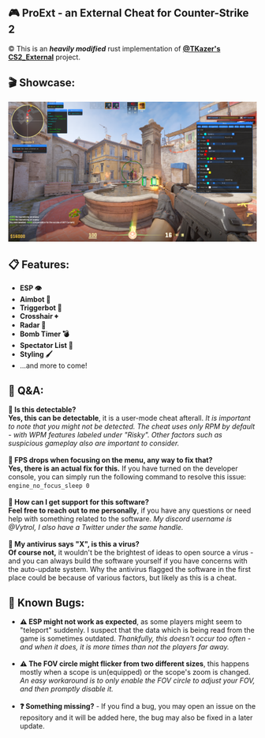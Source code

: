 ## 🎮 ProExt - an External Cheat for Counter-Strike 2
©️ This is an ***heavily modified*** rust implementation of **[@TKazer's CS2_External](https://github.com/TKazer/CS2_External)** project.
## 🎬 Showcase:
![showcase](./Showcase.png)
## 📋 Features:
- **ESP 👁️**
- **Aimbot 🎯**
- **Triggerbot 💨**
- **Crosshair ⌖**
- **Radar 📡**
- **Bomb Timer 💣**
- **Spectator List 👀**
- **Styling 🖌️**
- ...and more to come!
## 💬 Q&A:
**🤔  Is this detectable?** <br>
**Yes, this can be detectable**, it is a user-mode cheat afterall. *It is important to note that you might not be detected. The cheat uses only RPM by default - with WPM features labeled under "Risky". Other factors such as suspicious gameplay also are important to consider.*<br><br>
**🤔  FPS drops when focusing on the menu, any way to fix that?** <br>
**Yes, there is an actual fix for this.** If you have turned on the developer console, you can simply run the following command to resolve this issue:<br><code>engine_no_focus_sleep 0</code><br><br>
**🤔  How can I get support for this software?** <br>
**Feel free to reach out to me personally**, if you have any questions or need help with something related to the software. *My discord username is @Vytrol, I also have a Twitter under the same handle.*<br><br>
**🤔  My antivirus says "X", is this a virus?** <br>
**Of course not,** it wouldn't be the brightest of ideas to open source a virus - and you can always build the software yourself if you have concerns with the auto-update system. Why the antivirus flagged the software in the first place could be because of various factors, but likely as this is a cheat.
## 🐛 Known Bugs:
- **⚠️ ESP might not work as expected**, as some players might seem to "teleport" suddenly. I suspect that the data which is being read from the game is sometimes outdated. *Thankfully, this doesn't occur too often - and when it does, it is more times than not the players far away.*<br><br>
- **⚠️ The FOV circle might flicker from two different sizes**, this happens mostly when a scope is un(equipped) or the scope's zoom is changed. *An easy workaround is to only enable the FOV circle to adjust your FOV, and then promptly disable it.*<br><br>
- **❓ Something missing?** - If you find a bug, you may open an issue on the repository and it will be added here, the bug may also be fixed in a later update.